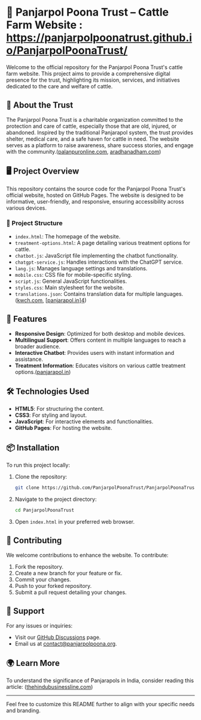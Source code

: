 # 🐄 Panjarpol Poona Trust – Cattle Farm Website : https://panjarpolpoonatrust.github.io/PanjarpolPoonaTrust/

Welcome to the official repository for the Panjarpol Poona Trust's cattle farm website. This project aims to provide a comprehensive digital presence for the trust, highlighting its mission, services, and initiatives dedicated to the care and welfare of cattle.

## 🌱 About the Trust

The Panjarpol Poona Trust is a charitable organization committed to the protection and care of cattle, especially those that are old, injured, or abandoned. Inspired by the traditional Panjarapol system, the trust provides shelter, medical care, and a safe haven for cattle in need. The website serves as a platform to raise awareness, share success stories, and engage with the community.([palanpuronline.com][1], [aradhanadham.com][2])

## 🖥️ Project Overview

This repository contains the source code for the Panjarpol Poona Trust's official website, hosted on GitHub Pages. The website is designed to be informative, user-friendly, and responsive, ensuring accessibility across various devices.

### 📁 Project Structure

* `index.html`: The homepage of the website.
* `treatment-options.html`: A page detailing various treatment options for cattle.
* `chatbot.js`: JavaScript file implementing the chatbot functionality.
* `chatgpt-service.js`: Handles interactions with the ChatGPT service.
* `lang.js`: Manages language settings and translations.
* `mobile.css`: CSS file for mobile-specific styling.
* `script.js`: General JavaScript functionalities.
* `styles.css`: Main stylesheet for the website.
* `translations.json`: Contains translation data for multiple languages.([kwch.com][3], [[panjarapol.in](https://panjarpolpoonatrust.github.io/PanjarpolPoonaTrust/)][4])

## 🚀 Features

* **Responsive Design**: Optimized for both desktop and mobile devices.
* **Multilingual Support**: Offers content in multiple languages to reach a broader audience.
* **Interactive Chatbot**: Provides users with instant information and assistance.
* **Treatment Information**: Educates visitors on various cattle treatment options.([panjarapol.in][4])

## 🛠️ Technologies Used

* **HTML5**: For structuring the content.
* **CSS3**: For styling and layout.
* **JavaScript**: For interactive elements and functionalities.
* **GitHub Pages**: For hosting the website.

## 📦 Installation

To run this project locally:

1. Clone the repository:

   ```bash
   git clone https://github.com/PanjarpolPoonaTrust/PanjarpolPoonaTrust.git
   ```

2. Navigate to the project directory:

   ```bash
   cd PanjarpolPoonaTrust
   ```

3. Open `index.html` in your preferred web browser.

## 💬 Contributing

We welcome contributions to enhance the website. To contribute:

1. Fork the repository.
2. Create a new branch for your feature or fix.
3. Commit your changes.
4. Push to your forked repository.
5. Submit a pull request detailing your changes.

## 📢 Support

For any issues or inquiries:

* Visit our [GitHub Discussions](https://github.com/PanjarpolPoonaTrust/PanjarpolPoonaTrust/discussions) page.
* Email us at [contact@panjarpolpoona.org](mailto:contact@panjarpolpoona.org).

## 🌍 Learn More

To understand the significance of Panjarapols in India, consider reading this article: ([thehindubusinessline.com][5])

---

Feel free to customize this README further to align with your specific needs and branding.

[1]: https://www.palanpuronline.com/charitable.aspx?utm_source=chatgpt.com "palanpuronline"
[2]: https://aradhanadham.com/panjrapole.html?utm_source=chatgpt.com "Panjrapole :: Aradhanadham"
[3]: https://www.kwch.com/2025/01/17/kansas-cattle-operation-pay-70k-after-waste-seen-polluting-area-waterway/?utm_source=chatgpt.com "kwch.com/2025/01/17/kans..."
[4]: https://panjarapol.in/index.php/about-us/?utm_source=chatgpt.com "About Us – Panjarapol Gorakshan Sanstha"
[5]: https://www.thehindubusinessline.com/news/panjarapols-empathising-with-cattle/article26666659.ece?utm_source=chatgpt.com "Panjarapols: Empathising with cattle - The Hindu BusinessLine"
